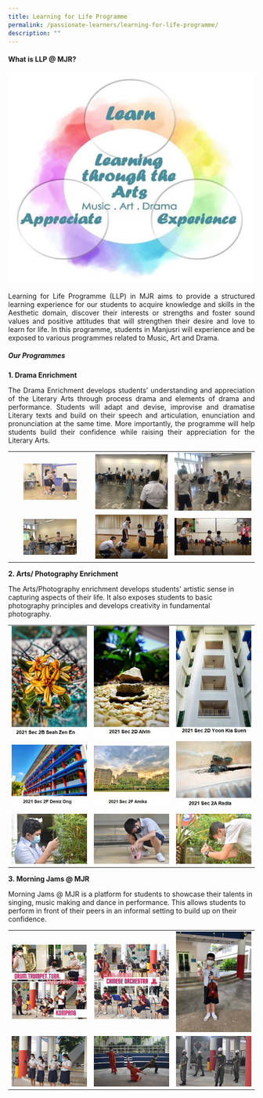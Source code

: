 ```yaml
---
title: Learning for Life Programme
permalink: /passionate-learners/learning-for-life-programme/
description: ""
---
```

#### What is LLP @ MJR?


![](/images/Passionate%20Learners/Learning%20for%20Life%20Programme/LLP%20Framework.jpg)

<p style="text-align: justify;">Learning for Life Programme (LLP) in MJR aims to provide a structured learning experience for our students to acquire knowledge and skills in the Aesthetic domain, discover their interests or strengths and foster sound values and positive attitudes that will strengthen their desire and love to learn for life. In this programme, students in Manjusri will experience and be exposed to various programmes related to Music, Art and Drama.</p>


##### Our Programmes


**1\. Drama Enrichment**

<p style="text-align: justify;">The Drama Enrichment develops students’ understanding and appreciation of the Literary Arts through process drama and elements of drama and performance. Students will adapt and devise, improvise and dramatise Literary texts and build on their speech and articulation, enunciation and pronunciation at the same time. More importantly, the programme will help students build their confidence while raising their appreciation for the Literary Arts.</p>


|   |   |   |
|:----:|:---:|:-----:|
| <img src="/images/Passionate%20Learners/Learning%20for%20Life%20Programme/Drama1.jpg" style="width:70%"> |   ![](/images/Passionate%20Learners/Learning%20for%20Life%20Programme/Drama2.jpg)   | ![](/images/Passionate%20Learners/Learning%20for%20Life%20Programme/Drama3.jpg)  |
| <img src="/images/Passionate%20Learners/Learning%20for%20Life%20Programme/Drama4.jpg" style="width:70%">  | ![](/images/Passionate%20Learners/Learning%20for%20Life%20Programme/Drama5.jpg)  |  ![](/images/Passionate%20Learners/Learning%20for%20Life%20Programme/Drama6.jpg) |


**2\. Arts/ Photography Enrichment**


The Arts/Photography enrichment develops students' artistic sense in capturing aspects of their life. It also exposes students to basic photography principles and develops creativity in fundamental photography.


|   |   |   |
|:----:|:---:|:---:|
|  ![](/images/Passionate%20Learners/Learning%20for%20Life%20Programme/Photo%201.jpg) |  ![](/images/Passionate%20Learners/Learning%20for%20Life%20Programme/Photo%202.jpg) |  ![](/images/Passionate%20Learners/Learning%20for%20Life%20Programme/Photo%203.jpg) |
| ![](/images/Passionate%20Learners/Learning%20for%20Life%20Programme/Photo%204.jpg)  |![](/images/Passionate%20Learners/Learning%20for%20Life%20Programme/Photo%205.jpg)  |  ![](/images/Passionate%20Learners/Learning%20for%20Life%20Programme/Photo%206.jpg) |
| ![](/images/Passionate%20Learners/Learning%20for%20Life%20Programme/Art1.jpg)  | ![](/images/Passionate%20Learners/Learning%20for%20Life%20Programme/Art2.jpg)  | ![](/images/Passionate%20Learners/Learning%20for%20Life%20Programme/Art3.jpg)  |


**3\. Morning Jams @ MJR**


Morning Jams @ MJR is a platform for students to showcase their talents in singing, music making and dance in performance. This allows students to perform in front of their peers in an informal setting to build up on their confidence.


|   |   |   |
|:----:|:---:|:-----:|
|  ![](/images/Passionate%20Learners/Learning%20for%20Life%20Programme/JAMS%201.jpg) | ![](/images/Passionate%20Learners/Learning%20for%20Life%20Programme/JAMS%202.jpg)  |  ![](/images/Passionate%20Learners/Learning%20for%20Life%20Programme/Violin.jpg) |
|   ![](/images/Passionate%20Learners/Learning%20for%20Life%20Programme/Clapper.jpg)   | ![](/images/Passionate%20Learners/Learning%20for%20Life%20Programme/Wushu.jpg)  | ![](/images/Passionate%20Learners/Learning%20for%20Life%20Programme/Precision%20Drill.jpg)  |
